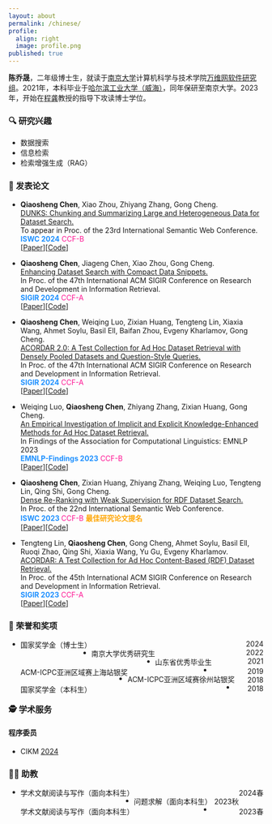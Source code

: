 ```yaml
---
layout: about
permalink: /chinese/
profile:
  align: right
  image: profile.png
published: true
---
```


**陈乔晟**，二年级博士生，就读于[南京大学](https://www.nju.edu.cn/)计算机科学与技术学院[万维网软件研究组](http://ws.nju.edu.cn/)。2021年，本科毕业于[哈尔滨工业大学（威海）](https://www.hitwh.edu.cn/)，同年保研至南京大学。2023年，开始在[程龚](http://ws.nju.edu.cn/~gcheng)教授的指导下攻读博士学位。

### 🔍 研究兴趣

- 数据搜索
- 信息检索
- 检索增强生成（RAG）

### 📔 发表论文

- **Qiaosheng Chen**, Xiao Zhou, Zhiyang Zhang, Gong Cheng.  
  [DUNKS: Chunking and Summarizing Large and Heterogeneous Data for Dataset Search.]()  
  To appear in Proc. of the 23rd International Semantic Web Conference.  
  **<font color=DodgerBlue>ISWC 2024</font>**  <font color=Deeppink>CCF-B</font>  
  [[Paper]()][[Code](https://github.com/nju-websoft/DUNKS)]

- **Qiaosheng Chen**, Jiageng Chen, Xiao Zhou, Gong Cheng.  
  [Enhancing Dataset Search with Compact Data Snippets.](https://doi.org/10.1145/3626772.3657837)  
  In Proc. of the 47th International ACM SIGIR Conference on Research and Development in Information Retrieval.  
  **<font color=DodgerBlue>SIGIR 2024</font>**  <font color=Deeppink>CCF-A</font>  
  [[Paper](https://doi.org/10.1145/3626772.3657837)][[Code](https://github.com/nju-websoft/CDS)]

- **Qiaosheng Chen**, Weiqing Luo, Zixian Huang, Tengteng Lin, Xiaxia Wang, Ahmet Soylu, Basil Ell, Baifan Zhou, Evgeny Kharlamov, Gong Cheng.  
  [ACORDAR 2.0: A Test Collection for Ad Hoc Dataset Retrieval with Densely Pooled Datasets and Question-Style Queries.](https://doi.org/10.1145/3626772.3657866)  
  In Proc. of the 47th International ACM SIGIR Conference on Research and Development in Information Retrieval.  
  **<font color=DodgerBlue>SIGIR 2024</font>**  <font color=Deeppink>CCF-A</font>  
  [[Paper](https://doi.org/10.1145/3626772.3657866)][[Code](https://github.com/nju-websoft/ACORDAR-2)]

- Weiqing Luo, **Qiaosheng Chen**, Zhiyang Zhang, Zixian Huang, Gong Cheng.  
  [An Empirical Investigation of Implicit and Explicit Knowledge-Enhanced Methods for Ad Hoc Dataset Retrieval.](https://aclanthology.org/2023.findings-emnlp.957/)  
  In Findings of the Association for Computational Linguistics: EMNLP 2023  
  **<font color=DodgerBlue>EMNLP-Findings 2023</font>** <font color=Deeppink>CCF-B</font>  
  [[Paper](https://aclanthology.org/2023.findings-emnlp.957/)][[Code](https://github.com/nju-websoft/AHDR-KnowledgeEnhanced)]

- **Qiaosheng Chen**, Zixian Huang, Zhiyang Zhang, Weiqing Luo, Tengteng Lin, Qing Shi, Gong Cheng.  
  [Dense Re-Ranking with Weak Supervision for RDF Dataset Search.](https://doi.org/10.1007/978-3-031-47240-4_2)  
  In Proc. of the 22nd International Semantic Web Conference.  
  **<font color=DodgerBlue> ISWC 2023 </font>** <font color=Deeppink>CCF-B</font> **<font color=Orange>最佳研究论文提名</font>**  
  [[Paper](https://doi.org/10.1007/978-3-031-47240-4_2)][[Code](https://github.com/nju-websoft/DR2)]
  
- Tengteng Lin, **Qiaosheng Chen**, Gong Cheng, Ahmet Soylu, Basil Ell, Ruoqi Zhao, Qing Shi, Xiaxia Wang, Yu Gu, Evgeny Kharlamov.  
  [ACORDAR: A Test Collection for Ad Hoc Content-Based (RDF) Dataset Retrieval.](https://doi.org/10.1145/3477495.3531729)  
  In Proc. of the 45th International ACM SIGIR Conference on Research and Development in Information Retrieval.  
  **<font color=DodgerBlue>SIGIR 2023</font>**  <font color=Deeppink>CCF-A</font>  
  [[Paper](https://doi.org/10.1145/3477495.3531729)][[Code](https://github.com/nju-websoft/ACORDAR)]
  

### 🏅 荣誉和奖项

- <div style="float: left"> 国家奖学金（博士生） </div><div style="float: right">2024</div>

- <div style="float: left"> 南京大学优秀研究生 </div><div style="float: right">2022</div>

- <div style="float: left"> 山东省优秀毕业生 </div><div style="float: right">2021</div>

- <div style="float: left"> ACM-ICPC亚洲区域赛上海站银奖 </div><div style="float: right">2019</div>

- <div style="float: left"> ACM-ICPC亚洲区域赛徐州站银奖 </div><div style="float: right">2018</div>

- <div style="float: left"> 国家奖学金（本科生） </div><div style="float: right">2018</div>

### 🕵️ 学术服务

#### 程序委员

- CIKM [2024](https://cikm2024.org/)

### 👨‍🏫 助教

- <div style="float: left"> 学术文献阅读与写作（面向本科生） </div><div style="float: right">2024春</div>

- <div style="float: left"> 问题求解（面向本科生） </div><div style="float: right">2023秋</div>

- <div style="float: left"> 学术文献阅读与写作（面向本科生） </div><div style="float: right">2023春</div>